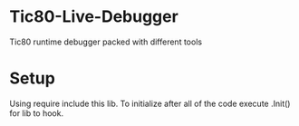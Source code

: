 # Tic80-Live-Debugger
Tic80 runtime debugger packed with different tools


# Setup
Using require include this lib. To initialize after all of the code execute .Init() for lib to hook.
